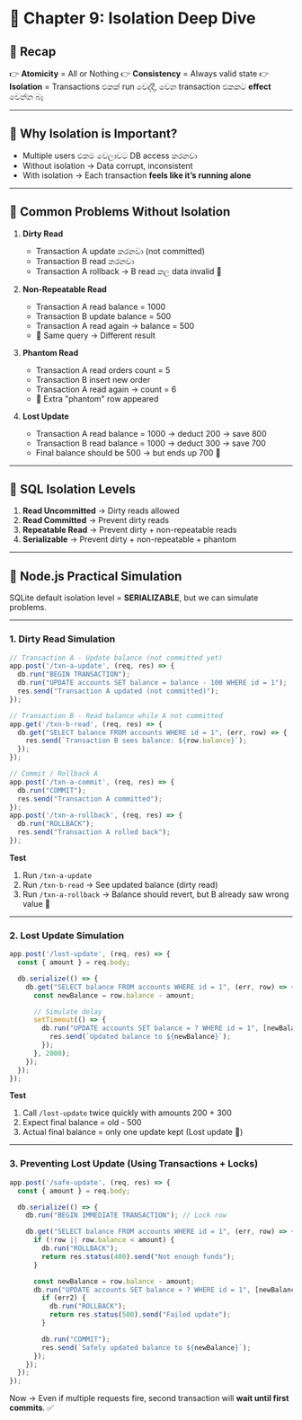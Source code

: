 # 📘 Chapter 9: Isolation Deep Dive

## 🔹 Recap

👉 **Atomicity** = All or Nothing
👉 **Consistency** = Always valid state
👉 **Isolation** = Transactions එකක් run වෙද්දී, වෙන transaction එකකට **effect** වෙන්න බෑ

---

## 🔹 Why Isolation is Important?

* Multiple users එකම වෙලාවට DB access කරනවා
* Without isolation → Data corrupt, inconsistent
* With isolation → Each transaction **feels like it’s running alone**

---

## 🔹 Common Problems Without Isolation

1. **Dirty Read**

   * Transaction A update කරනවා (not committed)
   * Transaction B read කරනවා
   * Transaction A rollback → B read කල data invalid 🚨

2. **Non-Repeatable Read**

   * Transaction A read balance = 1000
   * Transaction B update balance = 500
   * Transaction A read again → balance = 500
   * 🚨 Same query → Different result

3. **Phantom Read**

   * Transaction A read orders count = 5
   * Transaction B insert new order
   * Transaction A read again → count = 6
   * 🚨 Extra "phantom" row appeared

4. **Lost Update**

   * Transaction A read balance = 1000 → deduct 200 → save 800
   * Transaction B read balance = 1000 → deduct 300 → save 700
   * Final balance should be 500 → but ends up 700 🚨

---

## 🔹 SQL Isolation Levels

1. **Read Uncommitted** → Dirty reads allowed
2. **Read Committed** → Prevent dirty reads
3. **Repeatable Read** → Prevent dirty + non-repeatable reads
4. **Serializable** → Prevent dirty + non-repeatable + phantom

---

## 🔹 Node.js Practical Simulation

SQLite default isolation level = **SERIALIZABLE**, but we can simulate problems.

---

### 1. Dirty Read Simulation

```js
// Transaction A - Update balance (not committed yet)
app.post('/txn-a-update', (req, res) => {
  db.run("BEGIN TRANSACTION");
  db.run("UPDATE accounts SET balance = balance - 100 WHERE id = 1");
  res.send("Transaction A updated (not committed)");
});

// Transaction B - Read balance while A not committed
app.get('/txn-b-read', (req, res) => {
  db.get("SELECT balance FROM accounts WHERE id = 1", (err, row) => {
    res.send(`Transaction B sees balance: ${row.balance}`);
  });
});

// Commit / Rollback A
app.post('/txn-a-commit', (req, res) => {
  db.run("COMMIT");
  res.send("Transaction A committed");
});
app.post('/txn-a-rollback', (req, res) => {
  db.run("ROLLBACK");
  res.send("Transaction A rolled back");
});
```

**Test**

1. Run `/txn-a-update`
2. Run `/txn-b-read` → See updated balance (dirty read)
3. Run `/txn-a-rollback` → Balance should revert, but B already saw wrong value 🚨

---

### 2. Lost Update Simulation

```js
app.post('/lost-update', (req, res) => {
  const { amount } = req.body;

  db.serialize(() => {
    db.get("SELECT balance FROM accounts WHERE id = 1", (err, row) => {
      const newBalance = row.balance - amount;

      // Simulate delay
      setTimeout(() => {
        db.run("UPDATE accounts SET balance = ? WHERE id = 1", [newBalance], () => {
          res.send(`Updated balance to ${newBalance}`);
        });
      }, 2000);
    });
  });
});
```

**Test**

1. Call `/lost-update` twice quickly with amounts 200 + 300
2. Expect final balance = old - 500
3. Actual final balance = only one update kept (Lost update 🚨)

---

### 3. Preventing Lost Update (Using Transactions + Locks)

```js
app.post('/safe-update', (req, res) => {
  const { amount } = req.body;

  db.serialize(() => {
    db.run("BEGIN IMMEDIATE TRANSACTION"); // Lock row

    db.get("SELECT balance FROM accounts WHERE id = 1", (err, row) => {
      if (!row || row.balance < amount) {
        db.run("ROLLBACK");
        return res.status(400).send("Not enough funds");
      }

      const newBalance = row.balance - amount;
      db.run("UPDATE accounts SET balance = ? WHERE id = 1", [newBalance], (err2) => {
        if (err2) {
          db.run("ROLLBACK");
          return res.status(500).send("Failed update");
        }

        db.run("COMMIT");
        res.send(`Safely updated balance to ${newBalance}`);
      });
    });
  });
});
```

Now → Even if multiple requests fire, second transaction will **wait until first commits**. ✅

